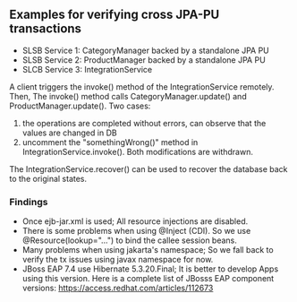 ## Examples for verifying cross JPA-PU transactions ##

* SLSB Service 1: CategoryManager backed by a standalone JPA PU
* SLSB Service 2: ProductManager backed by a standalone JPA PU
* SLCB Service 3: IntegrationService

A client triggers the invoke() method of the IntegrationService remotely. Then, The invoke() method calls 
CategoryManager.update() and ProductManager.update(). Two cases:
1. the operations are completed without errors, can observe that the values are changed in DB
2. uncomment the "somethingWrong()" method in IntegrationService.invoke(). Both modifications are withdrawn.

The IntegrationService.recover() can be used to recover the database back to the original states.

### Findings ###
* Once ejb-jar.xml is used; All resource injections are disabled.
* There is some problems when using @Inject (CDI). So we use @Resource(lookup="...") to bind the callee session beans.
* Many problems when using jakarta's namespace; So we fall back to verify the tx issues using javax namespace for now.
* JBoss EAP 7.4 use Hibernate 5.3.20.Final; It is better to develop Apps using this version. Here is a complete list of JBosss EAP component versions: https://access.redhat.com/articles/112673 
